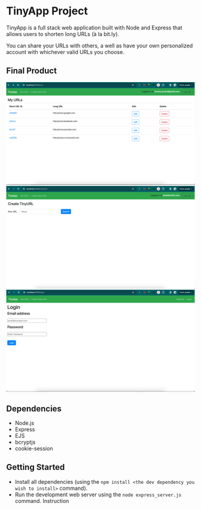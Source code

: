 # TinyApp Project

TinyApp is a full stack web application built with Node and Express that allows users to shorten long URLs (à la bit.ly).

You can share your URLs with others, a well as have your own personalized account with whichever valid URLs you choose.

## Final Product

!["Screenshot of URLs page"](https://github.com/Xanadude2112/tinyapp/blob/main/docs/urls-page.png?raw=true)
!["Screenshot of new URLs creation page"](https://github.com/Xanadude2112/tinyapp/blob/main/docs/create-new-url-page.png.png?raw=true)
!["Screenshot of login page"](https://github.com/Xanadude2112/tinyapp/blob/main/docs/login-page.png?raw=true)

## Dependencies

- Node.js
- Express
- EJS
- bcryptjs
- cookie-session

## Getting Started

- Install all dependencies (using the `npm install <the dev dependency you wish to install>` command).
- Run the development web server using the `node express_server.js` command.
Instruction